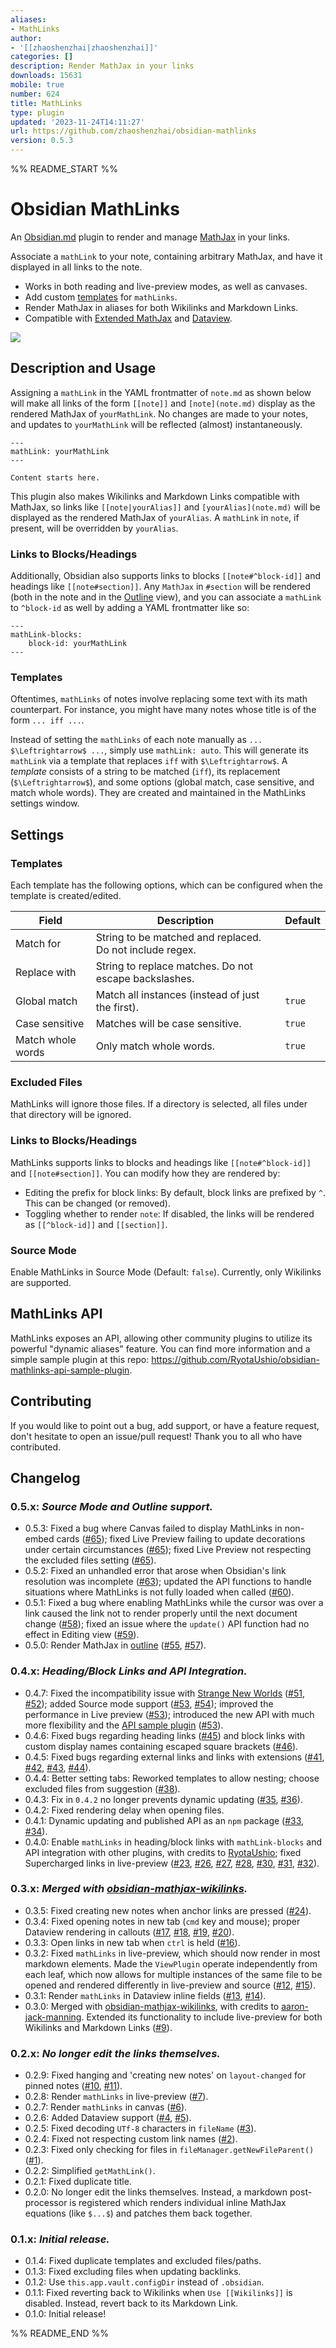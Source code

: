 ```yaml
---
aliases:
- MathLinks
author:
- '[[zhaoshenzhai|zhaoshenzhai]]'
categories: []
description: Render MathJax in your links
downloads: 15631
mobile: true
number: 624
title: MathLinks
type: plugin
updated: '2023-11-24T14:11:27'
url: https://github.com/zhaoshenzhai/obsidian-mathlinks
version: 0.5.3
---
```


%% README_START %%

# Obsidian MathLinks

An [Obsidian.md](https://obsidian.md) plugin to render and manage [MathJax](https://www.mathjax.org/) in your links.

Associate a `mathLink` to your note, containing arbitrary MathJax, and have it displayed in all links to the note.
* Works in both reading and live-preview modes, as well as canvases.
* Add custom [templates](https://github.com/zhaoshenzhai/obsidian-mathlinks/tree/master#templates) for `mathLinks`.
* Render MathJax in aliases for both Wikilinks and Markdown Links.
* Compatible with [Extended MathJax](https://github.com/xldenis/obsidian-latex) and [Dataview](https://github.com/blacksmithgu/obsidian-dataview).

![](https://raw.githubusercontent.com/zhaoshenzhai/obsidian-mathlinks/master/.github/sample.png)

## Description and Usage

Assigning a `mathLink` in the YAML frontmatter of `note.md` as shown below will make all links of the form `[[note]]` and `[note](note.md)` display as the rendered MathJax of `yourMathLink`. No changes are made to your notes, and updates to `yourMathLink` will be reflected (almost) instantaneously.

```
---
mathLink: yourMathLink
---

Content starts here.
```

This plugin also makes Wikilinks and Markdown Links compatible with MathJax, so links like `[[note|yourAlias]]` and `[yourAlias](note.md)` will be displayed as the rendered MathJax of `yourAlias`. A `mathLink` in `note`, if present, will be overridden by `yourAlias`.

### Links to Blocks/Headings
Additionally, Obsidian also supports links to blocks `[[note#^block-id]]` and headings like `[[note#section]]`. Any `MathJax` in `#section` will be rendered (both in the note and in the [Outline](https://help.obsidian.md/Plugins/Outline) view), and you can associate a `mathLink` to `^block-id` as well by adding a YAML frontmatter like so:

```
---
mathLink-blocks:
    block-id: yourMathLink
---
```

### Templates
Oftentimes, `mathLinks` of notes involve replacing some text with its math counterpart. For instance, you might have many notes whose title is of the form `... iff ...`.

Instead of setting the `mathLinks` of each note manually as `... $\Leftrightarrow$ ...`, simply use `mathLink: auto`. This will generate its `mathLink` via a template that replaces `iff` with `$\Leftrightarrow$`. A _template_ consists of a string to be matched (`iff`), its replacement (`$\Leftrightarrow$`), and some options (global match, case sensitive, and match whole words). They are created and maintained in the MathLinks settings window.

## Settings
### Templates
Each template has the following options, which can be configured when the template is created/edited.

| Field | Description | Default |
| ----- | ----------- | ------- |
| Match for | String to be matched and replaced. Do not include regex. |  |
| Replace with | String to replace matches. Do not escape backslashes. |  |
| Global match | Match all instances (instead of just the first). | `true` |
| Case sensitive | Matches will be case sensitive. | `true` |
| Match whole words | Only match whole words. | `true` |

### Excluded Files
MathLinks will ignore those files. If a directory is selected, all files under that directory will be ignored.

### Links to Blocks/Headings
MathLinks supports links to blocks and headings like `[[note#^block-id]]` and `[[note#section]]`. You can modify how they are rendered by:
* Editing the prefix for block links: By default, block links are prefixed by `^`. This can be changed (or removed).
* Toggling whether to render `note`: If disabled, the links will be rendered as `[[^block-id]]` and `[[section]]`.

### Source Mode
Enable MathLinks in Source Mode (Default: `false`). Currently, only Wikilinks are supported.

## MathLinks API
MathLinks exposes an API, allowing other community plugins to utilize its powerful "dynamic aliases" feature.
You can find more information and a simple sample plugin at this repo: https://github.com/RyotaUshio/obsidian-mathlinks-api-sample-plugin.

## Contributing
If you would like to point out a bug, add support, or have a feature request, don't hesitate to open an issue/pull request! Thank you to all who have contributed.

## Changelog
### 0.5.x: _Source Mode and Outline support._
* 0.5.3: Fixed a bug where Canvas failed to display MathLinks in non-embed cards ([#65](https://github.com/zhaoshenzhai/obsidian-mathlinks/pull/65)); fixed Live Preview failing to update decorations under certain circumstances ([#65](https://github.com/zhaoshenzhai/obsidian-mathlinks/pull/65)); fixed Live Preview not respecting the excluded files setting ([#65](https://github.com/zhaoshenzhai/obsidian-mathlinks/pull/65)).
* 0.5.2: Fixed an unhandled error that arose when Obsidian's link resolution was incomplete ([#63](https://github.com/zhaoshenzhai/obsidian-mathlinks/pull/63)); updated the API functions to handle situations where MathLinks is not fully loaded when called ([#60](https://github.com/zhaoshenzhai/obsidian-mathlinks/pull/60)).
* 0.5.1: Fixed a bug where enabling MathLinks while the cursor was over a link caused the link not to render properly until the next document change ([#58](https://github.com/zhaoshenzhai/obsidian-mathlinks/pull/58)); fixed an issue where the `update()` API function had no effect in Editing view ([#59](https://github.com/zhaoshenzhai/obsidian-mathlinks/pull/59)).
* 0.5.0: Render MathJax in [outline](https://help.obsidian.md/Plugins/Outline) ([#55](https://github.com/zhaoshenzhai/obsidian-mathlinks/issues/55), [#57](https://github.com/zhaoshenzhai/obsidian-mathlinks/pull/57)).
### 0.4.x: _Heading/Block Links and API Integration._
* 0.4.7: Fixed the incompatibility issue with [Strange New Worlds](https://github.com/TfTHacker/obsidian42-strange-new-worlds) ([#51](https://github.com/zhaoshenzhai/obsidian-mathlinks/issues/51), [#52](https://github.com/zhaoshenzhai/obsidian-mathlinks/pull/52)); added Source mode support ([#53](https://github.com/zhaoshenzhai/obsidian-mathlinks/pull/53), [#54](https://github.com/zhaoshenzhai/obsidian-mathlinks/issues/54)); improved the performance in Live preview ([#53](https://github.com/zhaoshenzhai/obsidian-mathlinks/pull/53)); introduced the new API with much more flexibility and the [API sample plugin](https://github.com/RyotaUshio/obsidian-mathlinks-api-sample-plugin) ([#53](https://github.com/zhaoshenzhai/obsidian-mathlinks/pull/53)).
* 0.4.6: Fixed bugs regarding heading links ([#45](https://github.com/zhaoshenzhai/obsidian-mathlinks/pull/45)) and block links with custom display names containing escaped square brackets ([#46](https://github.com/zhaoshenzhai/obsidian-mathlinks/issues/46)).
* 0.4.5: Fixed bugs regarding external links and links with extensions ([#41](https://github.com/zhaoshenzhai/obsidian-mathlinks/issues/41), [#42](https://github.com/zhaoshenzhai/obsidian-mathlinks/issues/42), [#43](https://github.com/zhaoshenzhai/obsidian-mathlinks/pull/43), [#44](https://github.com/zhaoshenzhai/obsidian-mathlinks/pull/44)).
* 0.4.4: Better setting tabs: Reworked templates to allow nesting; choose excluded files from suggestion ([#38](https://github.com/zhaoshenzhai/obsidian-mathlinks/pull/38)).
* 0.4.3: Fix in `0.4.2` no longer prevents dynamic updating ([#35](https://github.com/zhaoshenzhai/obsidian-mathlinks/issues/35), [#36](https://github.com/zhaoshenzhai/obsidian-mathlinks/pull/36)).
* 0.4.2: Fixed rendering delay when opening files.
* 0.4.1: Dynamic updating and published API as an `npm` package ([#33](https://github.com/zhaoshenzhai/obsidian-mathlinks/pull/33), [#34](https://github.com/zhaoshenzhai/obsidian-mathlinks/pull/34)).
* 0.4.0: Enable `mathLinks` in heading/block links with `mathLink-blocks` and API integration with other plugins, with credits to [RyotaUshio](https://github.com/RyotaUshio); fixed Supercharged links in live-preview ([#23](https://github.com/zhaoshenzhai/obsidian-mathlinks/issues/23), [#26](https://github.com/zhaoshenzhai/obsidian-mathlinks/pull/26), [#27](https://github.com/zhaoshenzhai/obsidian-mathlinks/pull/27), [#28](https://github.com/zhaoshenzhai/obsidian-mathlinks/discussions/28), [#30](https://github.com/zhaoshenzhai/obsidian-mathlinks/pull/30), [#31](https://github.com/zhaoshenzhai/obsidian-mathlinks/issues/31), [#32](https://github.com/zhaoshenzhai/obsidian-mathlinks/pull/32)).
### 0.3.x: _Merged with [obsidian-mathjax-wikilinks](https://github.com/aaron-jack-manning/obsidian-mathjax-wikilinks)._
* 0.3.5: Fixed creating new notes when anchor links are pressed ([#24](https://github.com/zhaoshenzhai/obsidian-mathlinks/issues/24)).
* 0.3.4: Fixed opening notes in new tab (`cmd` key and mouse); proper Dataview rendering in callouts ([#17](https://github.com/zhaoshenzhai/obsidian-mathlinks/issues/17), [#18](https://github.com/zhaoshenzhai/obsidian-mathlinks/pull/18), [#19](https://github.com/zhaoshenzhai/obsidian-mathlinks/pull/19), [#20](https://github.com/zhaoshenzhai/obsidian-mathlinks/issues/20)).
* 0.3.3: Open links in new tab when `ctrl` is held ([#16](https://github.com/zhaoshenzhai/obsidian-mathlinks/issues/16)).
* 0.3.2: Fixed `mathLinks` in live-preview, which should now render in most markdown elements. Made the `ViewPlugin` operate independently from each leaf, which now allows for multiple instances of the same file to be opened and rendered differently in live-preview and source ([#12](https://github.com/zhaoshenzhai/obsidian-mathlinks/issues/12), [#15](https://github.com/zhaoshenzhai/obsidian-mathlinks/pull/15)).
* 0.3.1: Render `mathLinks` in Dataview inline fields ([#13](https://github.com/zhaoshenzhai/obsidian-mathlinks/issues/13), [#14](https://github.com/zhaoshenzhai/obsidian-mathlinks/pull/14)).
* 0.3.0: Merged with [obsidian-mathjax-wikilinks](https://github.com/aaron-jack-manning/obsidian-mathjax-wikilinks), with credits to [aaron-jack-manning](https://github.com/aaron-jack-manning). Extended its functionality to include live-preview for both Wikilinks and Markdown Links ([#9](https://github.com/zhaoshenzhai/obsidian-mathlinks/pull/9)).
### 0.2.x: _No longer edit the links themselves._
* 0.2.9: Fixed hanging and 'creating new notes' on `layout-changed` for pinned notes ([#10](https://github.com/zhaoshenzhai/obsidian-mathlinks/issues/10), [#11](https://github.com/zhaoshenzhai/obsidian-mathlinks/pull/11)).
* 0.2.8: Render `mathLinks` in live-preview ([#7](https://github.com/zhaoshenzhai/obsidian-mathlinks/issues/7)).
* 0.2.7: Render `mathLinks` in canvas ([#6](https://github.com/zhaoshenzhai/obsidian-mathlinks/issues/6)).
* 0.2.6: Added Dataview support ([#4](https://github.com/zhaoshenzhai/obsidian-mathlinks/issues/4), [#5](https://github.com/zhaoshenzhai/obsidian-mathlinks/pull/5)).
* 0.2.5: Fixed decoding `UTf-8` characters in `fileName` ([#3](https://github.com/zhaoshenzhai/obsidian-mathlinks/issues/3)).
* 0.2.4: Fixed not respecting custom link names ([#2](https://github.com/zhaoshenzhai/obsidian-mathlinks/issues/2)).
* 0.2.3: Fixed only checking for files in `fileManager.getNewFileParent()` ([#1](https://github.com/zhaoshenzhai/obsidian-mathlinks/issues/1)).
* 0.2.2: Simplified `getMathLink()`.
* 0.2.1: Fixed duplicate title.
* 0.2.0: No longer edit the links themselves. Instead, a markdown post-processor is registered which renders individual inline MathJax equations (like `$...$`) and patches them back together.
### 0.1.x: _Initial release._
* 0.1.4: Fixed duplicate templates and excluded files/paths.
* 0.1.3: Fixed excluding files when updating backlinks.
* 0.1.2: Use `this.app.vault.configDir` instead of `.obsidian`.
* 0.1.1: Fixed reverting back to Wikilinks when `Use [[Wikilinks]]` is disabled. Instead, revert back to its Markdown Link.
* 0.1.0: Initial release!


%% README_END %%